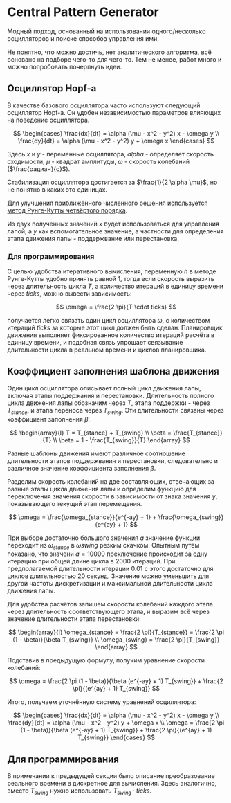 # Central Pattern Generator

Модный подход, основанный на использовании одного/несколько осцилляторов и
поиске способов управления ими.

Не понятно, что можно достичь, нет аналитического алгоритма, всё основано на
подборе чего-то для чего-то. Тем не менее, работ много и можно попробовать
почерпнуть идеи.

## Осциллятор Hopf-а

В качестве базового осциллятора часто используют следующий осциллятор Hopf-а.
Он удобен независимостью параметров влияющих на поведение осциллятора.

$$
\begin{cases}
\frac{dx}{dt} = \alpha (\mu - x^2 - y^2) x - \omega y
\\
\frac{dy}{dt} = \alpha (\mu - x^2 - y^2) y + \omega x
\end{cases}
$$

Здесь $x$ и $y$ - переменные осциллятора, $alpha$ - определяет скорость сходимости, $\mu$ - квадрат амплитуды, $\omega$ - скорость колебаний ($\frac{радиан}{с}$).

Стабилизация осциллятора достигается за $`\frac{1}{2 \alpha \mu}`$, но не понятно в каких это единицах.

Для улучшения приближённого численного решения используется [метод Рунге-Кутты четвёртого порядка](Fourth_Order_Runge-Kutta_Method.md).

Из двух полученных значений $x$ будет использоваться для управления лапой, а $y$ как вспомогательное значение, а частности для определения этапа движения лапы - поддержвание или перестановка.

### Для программирования

С целью удобства итеративного вычисления, переменную $h$ в методе Рунге-Кутты удобно принять равной $1$, тогда если скорость выразить через длительность цикла $T$, а количество итераций в единицу времени через $ticks$, можно вывести зависимость:

$$
\omega = \frac{2 \pi}{T \cdot ticks}
$$

получается легко связать один цикл осциллятора $\omega$, с количеством итераций $ticks$ за которые этот цикл должен быть сделан.
Планировщик движения выполняет фиксированное количество итераций расчёта в единицу времени, и подобная связь упрощает связывание длительности цикла в реальном времени и циклов планировщика.

## Коэффициент заполнения шаблона движения

Один цикл осциллятора описывает полный цикл движения лапы, включая этапы поддержания и перестановки. Длительность полного цикла движения лапы обозначим через $T$, этапа поддержки - через $T_{stance}$, и этапа переноса через $T_{swing}$. Эти длительности связаны через коэффициент заполнения $\beta$:

$$
\begin{array}{l}
T = T_{stance} + T_{swing}
\\
\beta = \frac{T_{stance}}{T}
\\
\beta = 1 - \frac{T_{swing}}{T}
\end{array}
$$

Разные шаблоны движения имеют различное соотношение длительности этапов поддержвания и перестановки, следовательно и различное значение коэффициента заполнения $\beta$.

Разделим скорость колебаний на две составляющих, отвечающих за разные этапы цикла движения лапы и определим функцию для переключения значения скорости в зависимости от знака значения $y$, показывающего текущий этап перемещения.

$$
\omega = \frac{\omega_{stance}}{e^{-ay} + 1} + \frac{\omega_{swing}}{e^{ay} + 1}
$$

При выборе достаточно большого значения $a$ значение функции переходит из $\omega_{stance}$ в $\omega{swing}$ резким скачком. Опытным путём показано, что значени $a = 10000$ преключение происходит за одну итерацию при общей длине цикла в 2000 итераций. При предполагаемой длительности итерации 0.01 с этого достаточно для циклов длительностью 20 секунд. Значение можно уменьшить для другой частоты дискретизации и максимальной длительности цикла движения лапы.

Для удобства расчётов запишем скорости колебаний каждого этапа через длительность соответствующего этапа, и выразим всё через значение длительности этапа перестановки:

$$
\begin{array}{l}
\omega_{stance} = \frac{2 \pi}{T_{stance}} = \frac{2 \pi (1 - \beta)}{\beta T_{swing}}
\\
\omega_{swing} = \frac{2 \pi}{T_{swing}}
\end{array}
$$

Подставив в предыдущую формулу, получим уравнение скорости колебаний:

$$
\omega = \frac{2 \pi (1 - \beta)}{\beta (e^{-ay} + 1) T_{swing}} + \frac{2 \pi}{(e^{ay} + 1) T_{swing}}
$$

Итого, получаем уточнённую систему уравнений осциллятора:

$$
\begin{cases}
\frac{dx}{dt} = \alpha (\mu - x^2 - y^2) x - \omega y
\\
\frac{dy}{dt} = \alpha (\mu - x^2 - y^2) y + \omega x
\\
\omega = \frac{2 \pi (1 - \beta)}{\beta (e^{-ay} + 1) T_{swing}} + \frac{2 \pi}{(e^{ay} + 1) T_{swing}}
\end{cases}
$$

## Для программирования

В примечании к предыдущей секции было описание преобразование реального времени в дискретное для вычисления. Здесь аналогично, вместо $T_{swing}$ нужно использовать $T_{swing} \cdot ticks$.
